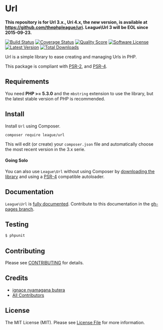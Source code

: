 # Url

**This repository is for Url 3.x., Uri 4.x, the new version, is available at https://github.com/thephpleague/uri. League\Url 3 will be EOL since 2015-09-23.**


[![Build Status](https://img.shields.io/travis/thephpleague/url/3.x.svg?style=flat-square)](https://travis-ci.org/thephpleague/url)
[![Coverage Status](https://img.shields.io/scrutinizer/coverage/g/thephpleague/url/3.x.svg?style=flat-square)](https://scrutinizer-ci.com/g/thephpleague/url/?branch=3.x)
[![Quality Score](https://img.shields.io/scrutinizer/g/thephpleague/url/3.x.svg?style=flat-square)](https://scrutinizer-ci.com/g/thephpleague/url/?branch=3.x)
[![Software License](https://img.shields.io/badge/license-MIT-brightgreen.svg?style=flat-square)](LICENSE.md)
[![Latest Version](https://img.shields.io/github/release/thephpleague/url.svg?style=flat-square)](https://github.com/thephpleague/url/releases)
[![Total Downloads](https://img.shields.io/packagist/dt/league/url.svg?style=flat-square)](https://packagist.org/packages/league/url)

Url is a simple library to ease creating and managing Urls in PHP.

This package is compliant with [PSR-2][], and [PSR-4][].

[PSR-4]: https://github.com/php-fig/fig-standards/blob/master/accepted/PSR-4-autoloader.md
[PSR-2]: https://github.com/php-fig/fig-standards/blob/master/accepted/PSR-2-coding-style-guide.md

Requirements
-------

You need **PHP >= 5.3.0** and the `mbstring` extension to use the library, but the latest stable version of PHP is recommended.

Install
-------

Install `Url` using Composer.

```
composer require league/url
```

This will edit (or create) your `composer.json` file and automatically choose the most recent version in the 3.x serie.

#### Going Solo

You can also use `League\Url` without using Composer by [downloading the library](https://github.com/thephpleague/url/releases) and using a [PSR-4](http://www.php-fig.org/psr/psr-4/) compatible autoloader.

Documentation
-------

`League\Url` is [fully documented](http://url.thephpleague.com). Contribute to this documentation in the [gh-pages branch](https://github.com/thephpleague/url/tree/gh-pages).

Testing
-------

``` bash
$ phpunit
```

Contributing
-------

Please see [CONTRIBUTING](CONTRIBUTING.md) for details.

Credits
-------

- [ignace nyamagana butera](https://github.com/nyamsprod)
- [All Contributors](graphs/contributors)

License
-------

The MIT License (MIT). Please see [License File](LICENSE) for more information.
